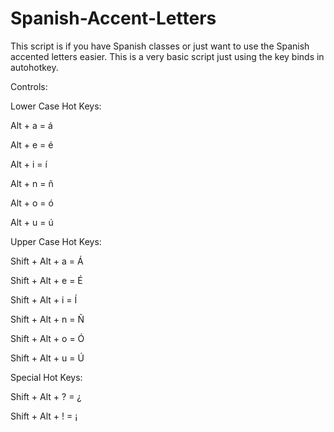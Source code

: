 # Spanish-Accent-Letters
This script is if you have Spanish classes or just want to use the Spanish accented letters easier. This is a very basic script just using the key binds in autohotkey.

Controls:

Lower Case Hot Keys:

Alt + a = á

Alt + e = é

Alt + i = í

Alt + n = ñ

Alt + o = ó

Alt + u = ú


Upper Case Hot Keys:

Shift + Alt + a = Á

Shift + Alt + e = É

Shift + Alt + i = Í

Shift + Alt + n = Ñ

Shift + Alt + o = Ó

Shift + Alt + u = Ú

 
Special Hot Keys:

Shift + Alt + ? = ¿

Shift + Alt + ! = ¡
